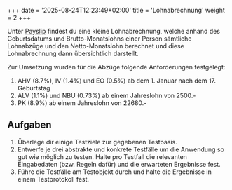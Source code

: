 +++
date = '2025-08-24T12:23:49+02:00'
title = 'Lohnabrechnung'
weight = 2
+++

Unter [Payslip](/payslip) findest du eine kleine Lohnabrechnung, welche anhand des Geburtsdatums und Brutto-Monatslohns einer Person sämtliche Lohnabzüge und den Netto-Monatslohn berechnet und diese Lohnabrechnung dann übersichtlich darstellt.

Zur Umsetzung wurden für die Abzüge folgende Anforderungen festgelegt:

1. AHV (8.7%), IV (1.4%) und EO (0.5%) ab dem 1. Januar nach dem 17. Geburtstag
2. ALV (1.1%) und NBU (0.73%) ab einem Jahreslohn von 2500.-
3. PK (8.9%) ab einem Jahreslohn von 22680.-

## Aufgaben

1. Überlege dir einige Testziele zur gegebenen Testbasis.
2. Entwerfe je drei abstrakte und konkrete Testfälle um die Anwendung so gut wie möglich zu testen. Halte pro Testfall die relevanten Eingabedaten (bzw. Regeln dafür) und die erwarteten Ergebnisse fest.
3. Führe die Testfälle am Testobjekt durch und halte die Ergebnisse in einem Testprotokoll fest.